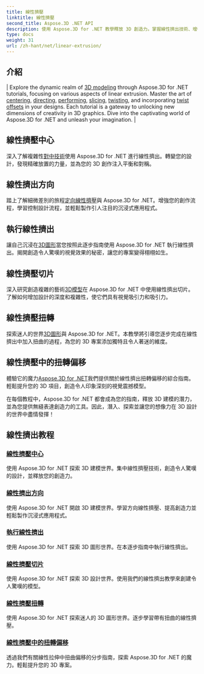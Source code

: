 ```yaml
---
title: 線性擠壓
linktitle: 線性擠壓
second_title: Aspose.3D .NET API
description: 使用 Aspose.3D for .NET 教學釋放 3D 創造力。掌握線性擠出技術、增強設計並輕鬆提升您的專案。
type: docs
weight: 31
url: /zh-hant/net/linear-extrusion/
---
```

## 介紹
| Explore the dynamic realm of [3D modeling](./center-in-linear-extrusion/) through Aspose.3D for .NET tutorials, focusing on various aspects of linear extrusion. Master the art of [centering](./center-in-linear-extrusion/), [directing](./direction-in-linear-extrusion/), [performing](./performing-linear-extrusion/), [slicing](./slices-in-linear-extrusion/), [twisting](./twist-in-linear-extrusion/), and incorporating [twist offsets](./twist-offset-in-linear-extrusion/) in your designs. Each tutorial is a gateway to unlocking new dimensions of creativity in 3D graphics. Dive into the captivating world of Aspose.3D for .NET and unleash your imagination. |

## 線性擠壓中心
深入了解複雜性[對中技術](./center-in-linear-extrusion/)使用 Aspose.3D for .NET 進行線性擠出。轉變您的設計，發現精確放置的力量，並為您的 3D 創作注入平衡和對稱。

## 線性擠出方向
踏上了解細微差別的旅程[定向線性擠壓](./direction-in-linear-extrusion/)與 Aspose.3D for .NET。增強您的創作流程，學習控制設計流程，並輕鬆製作引人注目的沉浸式應用程式。

## 執行線性擠出
讓自己沉浸在[3D圖形](./performing-linear-extrusion/)當您按照此逐步指南使用 Aspose.3D for .NET 執行線性擠出。揭開創造令人驚嘆的視覺效果的秘密，讓您的專案變得栩栩如生。

## 線性擠壓切片
深入研究創造複雜的藝術[3D模型](./slices-in-linear-extrusion/)在 Aspose.3D for .NET 中使用線性擠出切片。了解如何增加設計的深度和複雜性，使它們具有視覺吸引力和吸引力。

## 線性擠壓扭轉
探索迷人的世界[3D圖形](./twist-in-linear-extrusion/)與 Aspose.3D for .NET。本教學將引導您逐步完成在線性擠出中加入扭曲的過程，為您的 3D 專案添加獨特且令人著迷的維度。

## 線性擠壓中的扭轉偏移
體驗它的魔力[Aspose.3D for .NET](./twist-offset-in-linear-extrusion/)我們提供關於線性擠出扭轉偏移的綜合指南。輕鬆提升您的 3D 項目，創造令人印象深刻的視覺震撼模型。

在每個教程中，Aspose.3D for .NET 都會成為您的指南，釋放 3D 建模的潛力，並為您提供無縫表達創造力的工具。因此，潛入、探索並讓您的想像力在 3D 設計的世界中盡情發揮！
## 線性擠出教程
### [線性擠壓中心](./center-in-linear-extrusion/)
使用 Aspose.3D for .NET 探索 3D 建模世界。集中線性擠壓技術，創造令人驚嘆的設計，並釋放您的創造力。
### [線性擠出方向](./direction-in-linear-extrusion/)
使用 Aspose.3D for .NET 開啟 3D 建模世界。學習方向線性擠壓、提高創造力並輕鬆製作沉浸式應用程式。
### [執行線性擠出](./performing-linear-extrusion/)
使用 Aspose.3D for .NET 探索 3D 圖形世界。在本逐步指南中執行線性擠出。
### [線性擠壓切片](./slices-in-linear-extrusion/)
使用 Aspose.3D for .NET 探索 3D 設計世界。使用我們的線性擠出教學來創建令人驚嘆的模型。
### [線性擠壓扭轉](./twist-in-linear-extrusion/)
使用 Aspose.3D for .NET 探索迷人的 3D 圖形世界。逐步學習帶有扭曲的線性擠壓。
### [線性擠壓中的扭轉偏移](./twist-offset-in-linear-extrusion/)
透過我們有關線性拉伸中扭曲偏移的分步指南，探索 Aspose.3D for .NET 的魔力。輕鬆提升您的 3D 專案。